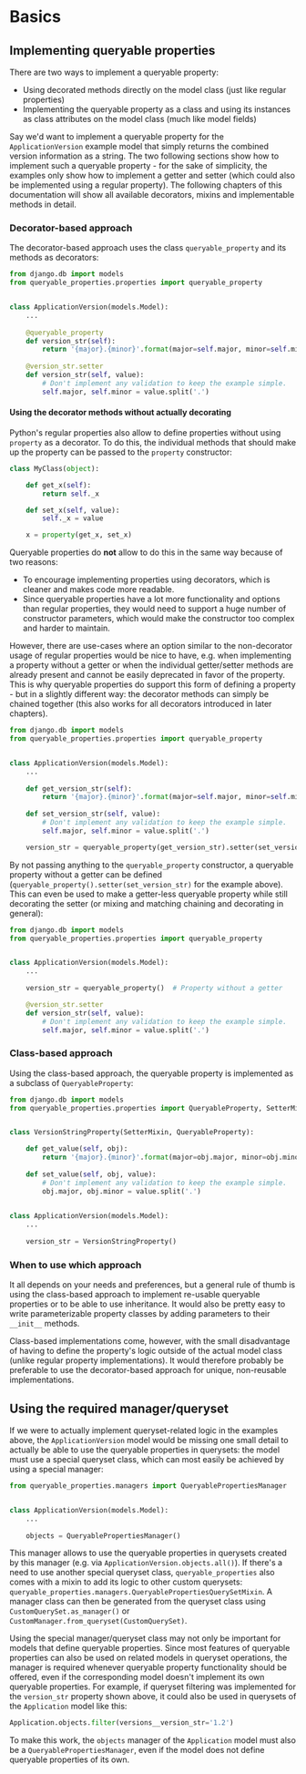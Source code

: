 # Basics

## Implementing queryable properties

There are two ways to implement a queryable property:
- Using decorated methods directly on the model class (just like regular properties)
- Implementing the queryable property as a class and using its instances as class attributes on the model class (much
  like model fields)

Say we'd want to implement a queryable property for the `ApplicationVersion` example model that simply returns the
combined version information as a string.
The two following sections show how to implement such a queryable property - for the sake of simplicity, the examples
only show how to implement a getter and setter (which could also be implemented using a regular property).
The following chapters of this documentation will show all available decorators, mixins and implementable methods in
detail.

### Decorator-based approach

The decorator-based approach uses the class `queryable_property` and its methods as decorators:
```python
from django.db import models
from queryable_properties.properties import queryable_property


class ApplicationVersion(models.Model):
    ...
    
    @queryable_property
    def version_str(self):
        return '{major}.{minor}'.format(major=self.major, minor=self.minor)
        
    @version_str.setter
    def version_str(self, value):
        # Don't implement any validation to keep the example simple.
        self.major, self.minor = value.split('.')
```

#### Using the decorator methods without actually decorating

Python's regular properties also allow to define properties without using `property` as a decorator.
To do this, the individual methods that should make up the property can be passed to the `property` constructor:
```python
class MyClass(object):

    def get_x(self):
        return self._x

    def set_x(self, value):
        self._x = value

    x = property(get_x, set_x)
```

Queryable properties do **not** allow to do this in the same way because of two reasons:
* To encourage implementing properties using decorators, which is cleaner and makes code more readable.
* Since queryable properties have a lot more functionality and options than regular properties, they would need to
  support a huge number of constructor parameters, which would make the constructor too complex and harder to maintain.
  
However, there are use-cases where an option similar to the non-decorator usage of regular properties would be nice to
have, e.g. when implementing a property without a getter or when the individual getter/setter methods are already
present and cannot be easily deprecated in favor of the property.
This is why queryable properties do support this form of defining a property - but in a slightly different way: the
decorator methods can simply be chained together (this also works for all decorators introduced in later chapters).
```python
from django.db import models
from queryable_properties.properties import queryable_property


class ApplicationVersion(models.Model):
    ...
    
    def get_version_str(self):
        return '{major}.{minor}'.format(major=self.major, minor=self.minor)
        
    def set_version_str(self, value):
        # Don't implement any validation to keep the example simple.
        self.major, self.minor = value.split('.')

    version_str = queryable_property(get_version_str).setter(set_version_str)
```

By not passing anything to the `queryable_property` constructor, a queryable property without a getter can be defined
(`queryable_property().setter(set_version_str)` for the example above).
This can even be used to make a getter-less queryable property while still decorating the setter (or mixing and
matching chaining and decorating in general):
```python
from django.db import models
from queryable_properties.properties import queryable_property


class ApplicationVersion(models.Model):
    ...
    
    version_str = queryable_property()  # Property without a getter

    @version_str.setter
    def version_str(self, value):
        # Don't implement any validation to keep the example simple.
        self.major, self.minor = value.split('.')
```

### Class-based approach

Using the class-based approach, the queryable property is implemented as a subclass of `QueryableProperty`:
```python
from django.db import models
from queryable_properties.properties import QueryableProperty, SetterMixin


class VersionStringProperty(SetterMixin, QueryableProperty):

    def get_value(self, obj):
        return '{major}.{minor}'.format(major=obj.major, minor=obj.minor)
    
    def set_value(self, obj, value):
        # Don't implement any validation to keep the example simple.
        obj.major, obj.minor = value.split('.')
        

class ApplicationVersion(models.Model):
    ...
    
    version_str = VersionStringProperty()
```

### When to use which approach

It all depends on your needs and preferences, but a general rule of thumb is using the class-based approach to 
implement re-usable queryable properties or to be able to use inheritance.
It would also be pretty easy to write parameterizable property classes by adding parameters to their `__init__`
methods.

Class-based implementations come, however, with the small disadvantage of having to define the property's logic outside
of the actual model class (unlike regular property implementations).
It would therefore probably be preferable to use the decorator-based approach for unique, non-reusable implementations.

## Using the required manager/queryset

If we were to actually implement queryset-related logic in the examples above, the `ApplicationVersion` model would be
missing one small detail to actually be able to use the queryable properties in querysets: the model must use a special
queryset class, which can most easily be achieved by using a special manager:

```python
from queryable_properties.managers import QueryablePropertiesManager


class ApplicationVersion(models.Model):
    ...
    
    objects = QueryablePropertiesManager()
```

This manager allows to use the queryable properties in querysets created by this manager (e.g. via
`ApplicationVersion.objects.all()`).
If there's a need to use another special queryset class, `queryable_properties` also comes with a mixin to add its
logic to other custom querysets: `queryable_properties.managers.QueryablePropertiesQuerySetMixin`.
A manager class can then be generated from the queryset class using `CustomQuerySet.as_manager()` or
`CustomManager.from_queryset(CustomQuerySet)`.

Using the special manager/queryset class may not only be important for models that define queryable properties.
Since most features of queryable properties can also be used on related models in queryset operations, the manager is
required whenever queryable property functionality should be offered, even if the corresponding model doesn't implement
its own queryable properties.
For example, if queryset filtering was implemented for the `version_str` property shown above, it could also be used in
querysets of the `Application` model like this:

```python
Application.objects.filter(versions__version_str='1.2')
```

To make this work, the `objects` manager of the `Application` model must also be a `QueryablePropertiesManager`, even
if the model does not define queryable properties of its own.
